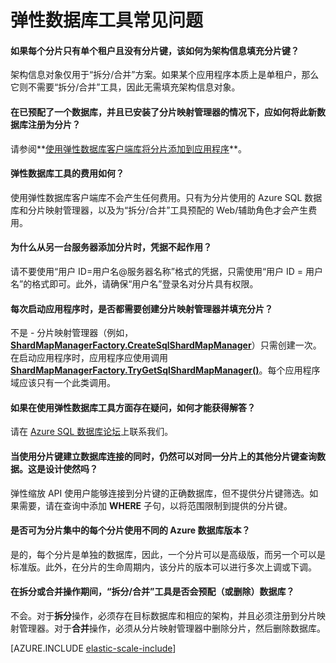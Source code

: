 <properties
    pageTitle="Azure SQL 弹性缩放常见问题 | Azure"
    description="关 Azure SQL 数据库弹性缩放的常见问题。"
    services="sql-database"
    documentationcenter=""
    manager="jhubbard"
    author="ddove"
    editor="" />
<tags
    ms.assetid="e60dde9c-bb7b-4f2f-b52c-bdb506d49fcb"
    ms.service="sql-database"
    ms.workload="sql-database"
    ms.tgt_pltfrm="na"
    ms.devlang="na"
    ms.topic="article"
    ms.date="10/24/2016"
    wacn.date="12/19/2016"
ms.author="ddove" />

# 弹性数据库工具常见问题
#### 如果每个分片只有单个租户且没有分片键，该如何为架构信息填充分片键？
架构信息对象仅用于“拆分/合并”方案。如果某个应用程序本质上是单租户，那么它则不需要“拆分/合并”工具，因此无需填充架构信息对象。

#### 在已预配了一个数据库，并且已安装了分片映射管理器的情况下，应如何将此新数据库注册为分片？
请参阅**[使用弹性数据库客户端库将分片添加到应用程序](/documentation/articles/sql-database-elastic-scale-add-a-shard/)**。

#### 弹性数据库工具的费用如何？
使用弹性数据库客户端库不会产生任何费用。只有为分片使用的 Azure SQL 数据库和分片映射管理器，以及为“拆分/合并”工具预配的 Web/辅助角色才会产生费用。

#### 为什么从另一台服务器添加分片时，凭据不起作用？
请不要使用“用户 ID=用户名@服务器名称”格式的凭据，只需使用“用户 ID = 用户名”的格式即可。此外，请确保“用户名”登录名对分片具有权限。

#### 每次启动应用程序时，是否都需要创建分片映射管理器并填充分片？

不是 - 分片映射管理器（例如，**[ShardMapManagerFactory.CreateSqlShardMapManager](http://msdn.microsoft.com/zh-cn/library/azure/microsoft.azure.sqldatabase.elasticscale.shardmanagement.shardmapmanagerfactory.createsqlshardmapmanager.aspx)**）只需创建一次。在启动应用程序时，应用程序应使用调用 **[ShardMapManagerFactory.TryGetSqlShardMapManager()](http://msdn.microsoft.com/zh-cn/library/azure/microsoft.azure.sqldatabase.elasticscale.shardmanagement.shardmapmanagerfactory.trygetsqlshardmapmanager.aspx)**。每个应用程序域应该只有一个此类调用。

#### 如果在使用弹性数据库工具方面存在疑问，如何才能获得解答？ 

请在 [Azure SQL 数据库论坛](https://social.msdn.microsoft.com/Forums/zh-cn/home?forum=ssdsgetstarted)上联系我们。

#### 当使用分片键建立数据库连接的同时，仍然可以对同一分片上的其他分片键查询数据。这是设计使然吗？
弹性缩放 API 使用户能够连接到分片键的正确数据库，但不提供分片键筛选。如果需要，请在查询中添加 **WHERE** 子句，以将范围限制到提供的分片键。

#### 是否可为分片集中的每个分片使用不同的 Azure 数据库版本？
是的，每个分片是单独的数据库，因此，一个分片可以是高级版，而另一个可以是标准版。此外，在分片的生命周期内，该分片的版本可以进行多次上调或下调。

#### 在拆分或合并操作期间，“拆分/合并”工具是否会预配（或删除）数据库？
不会。对于**拆分**操作，必须存在目标数据库和相应的架构，并且必须注册到分片映射管理器。对于**合并**操作，必须从分片映射管理器中删除分片，然后删除数据库。

[AZURE.INCLUDE [elastic-scale-include](../../includes/elastic-scale-include.md)]
 

<!---HONumber=Mooncake_1212_2016-->